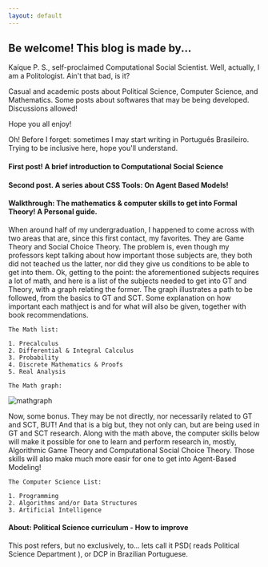```yaml
---
layout: default
---
```


## Be welcome! This blog is made by...

Kaíque P. S., self-proclaimed Computational Social Scientist. Well, actually, I am a Politologist. Ain't that bad, is it?

Casual and academic posts about Political Science, Computer Science, and Mathematics. Some posts about softwares that may be being developed. Discussions allowed!

Hope you all enjoy!

Oh! Before I forget: sometimes I may start writing in Português Brasileiro. Trying to be inclusive here, hope you'll understand.

#### First post! A brief introduction to Computational Social Science

#### Second post. A series about CSS Tools: On Agent Based Models!

#### Walkthrough: The mathematics & computer skills to get into Formal Theory! A Personal guide.

When around half of my undergraduation, I happened to come across with two areas that are, since this first contact, my favorites. They are
Game Theory and Social Choice Theory. The problem is, even though my professors kept talking about how important those subjects are, they both
did not teached us the latter, nor did they give us conditions to be able to get into them. Ok, getting to the point: the aforementioned subjects
requires a lot of math, and here is a list of the subjects needed to get into GT and Theory, with a graph relating the former. The graph illustrates
a path to be followed, from the basics to GT and SCT. Some explanation on how important each mathject is and for what will also be given, together with
book recommendations.

```
The Math list: 

1. Precalculus
2. Differential & Integral Calculus
3. Probability
4. Discrete Mathematics & Proofs
5. Real Analysis
```

```
The Math graph:

```

![mathgraph](KaiqueS.github.io/assets/images/mathgraph.png)

Now, some bonus. They may be not directly, nor necessarily related to GT and SCT, BUT! And that is a big but, they not only can, but are being used
in GT and SCT research. Along with the math above, the computer skills below will make it possible for one to learn and perform research in, mostly,
Algorithmic Game Theory and Computational Social Choice Theory. Those skills will also make much more easir for one to get into Agent-Based Modeling!

```
The Computer Science List:

1. Programming
2. Algorithms and/or Data Structures
3. Artificial Intelligence
```


#### About: Political Science curriculum - How to improve

This post refers, but no exclusively, to... lets call it PSD( reads Political Science Department ), or DCP in Brazilian Portuguese.

